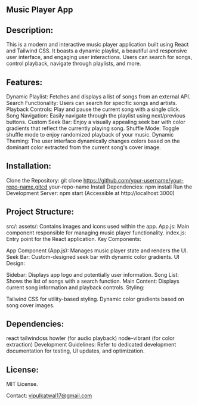 ## Music Player App

## Description:

This is a modern and interactive music player application built using React and Tailwind CSS. It boasts a dynamic playlist, a beautiful and responsive user interface, and engaging user interactions. Users can search for songs, control playback, navigate through playlists, and more.

## Features:

Dynamic Playlist: Fetches and displays a list of songs from an external API.
Search Functionality: Users can search for specific songs and artists.
Playback Controls: Play and pause the current song with a single click.
Song Navigation: Easily navigate through the playlist using next/previous buttons.
Custom Seek Bar: Enjoy a visually appealing seek bar with color gradients that reflect the currently playing song.
Shuffle Mode: Toggle shuffle mode to enjoy randomized playback of your music.
Dynamic Theming: The user interface dynamically changes colors based on the dominant color extracted from the current song's cover image.

## Installation:

Clone the Repository: git clone https://github.com/your-username/your-repo-name.gitcd your-repo-name
Install Dependencies: npm install
Run the Development Server: npm start (Accessible at http://localhost:3000)

## Project Structure:

src/:
assets/: Contains images and icons used within the app.
App.js: Main component responsible for managing music player functionality.
index.js: Entry point for the React application.
Key Components:

App Component (App.js): Manages music player state and renders the UI.
Seek Bar: Custom-designed seek bar with dynamic color gradients.
UI Design:

Sidebar: Displays app logo and potentially user information.
Song List: Shows the list of songs with a search function.
Main Content: Displays current song information and playback controls.
Styling:

Tailwind CSS for utility-based styling.
Dynamic color gradients based on song cover images.

## Dependencies:

react
tailwindcss
howler (for audio playback)
node-vibrant (for color extraction)
Development Guidelines:
Refer to dedicated development documentation for testing, UI updates, and optimization.

## License:

MIT License.

Contact:
vipulkatwal17@gmail.com
